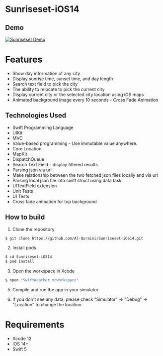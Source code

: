 # Sunriseset-iOS14

## Demo
[![Sunriseset Demo](https://j.gifs.com/XQQy3o.gif)](https://j.gifs.com/Z88AA2.gif)

# Features
* Show day information of any city
* Display sunrise time, sunset time, and day length
* Search text field to pick the city
* The ability to relocate to pick the current city
* Display current city or the selected city location using iOS maps
* Animated background image every 10 seconds - Cross Fade Animation


## Technologies Used
* Swift Programming Language
* UIKit
* MVC 
* Value-based programming - Use immutable value anywhere.
* Core Location
* MapKit
* DispatchQueue
* Search Text Field - display filtered results
* Parsing json via url
* Make relationship between the two fetched json files locally and via url
* Parsing local json file into swift struct using data task
* UITextField extension
* Unit Tests
* UI Tests
* Cross fade animation for top background


## How to build

1) Clone the repository

```bash
$ git clone https://github.com/Al-Quraini/Sunriseset-iOS14.git
```

2) Install pods

```bash
$ cd Sunriseset-iOS14
$ pod install
```

3) Open the workspace in Xcode

```bash
$ open "SwiftWeather.xcworkspace"
```

 
5) Compile and run the app in your simulator

6) If you don't see any data, please check "Simulator" -> "Debug" -> "Location" to change the location.

# Requirements

* Xcode 12
* iOS 14+
* Swift 5
